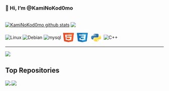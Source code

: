 ### 👋 Hi, I’m @KamiNoKod0mo

<!--
[![KamiNoKod0mo GitHub stats](https://github-readme-stats.vercel.app/api?username=KamiNoKod0mo&show_icons=true&theme=dark#gh-dark-mode-only)](https://github.com/KamiNoKod0mo)
![Top Langs](https://github-readme-stats.vercel.app/api/top-langs/?username=anuraghazra&layout=compact&theme=dark#gh-dark-mode-only)

https://github.com/anuraghazra/github-readme-stats?tab=readme-ov-file
https://devicon.dev/
-->
<div style="display: inline_block"><br>
  <a href="https://github.com/KamiNoKod0mo"><img height='180px' align="center" src="https://github-readme-stats.vercel.app/api?username=KamiNoKod0mo&show_icons=true&theme=dark#gh-dark-mode-only&hide_border=true" alt="KamiNoKod0mo github stats" /></a>
  <a href="https://github.com/KamiNoKod0mo"><img height='180px' align="center" src="https://github-readme-stats.vercel.app/api/top-langs/?username=KamiNoKod0mo&langs_count=30&layout=compact&theme=dark#gh-dark-mode-only&hide_border=true" /></a>
</div>

<div style="display: inline_block"><br>
  <img align="center" alt="Linux" height="30" width="40" src="https://cdn.jsdelivr.net/gh/devicons/devicon@latest/icons/linux/linux-original.svg">
  <img align="center" alt="Debian" height="30" width="40" src="https://cdn.jsdelivr.net/gh/devicons/devicon@latest/icons/debian/debian-original.svg">
  <img align="center" alt="mysql" height="30" width="40" src="https://cdn.jsdelivr.net/gh/devicons/devicon@latest/icons/mysql/mysql-original-wordmark.svg">
  <img align="center" alt="HTML" height="30" width="40" src="https://raw.githubusercontent.com/devicons/devicon/master/icons/html5/html5-original.svg">
  <img align="center" alt="CSS" height="30" width="40" src="https://raw.githubusercontent.com/devicons/devicon/master/icons/css3/css3-original.svg">
  <img align="center" alt="Python" height="30" width="40" src="https://raw.githubusercontent.com/devicons/devicon/master/icons/python/python-original.svg">
  <img align="center" alt="C++" height="30" width="40" src="https://cdn.jsdelivr.net/gh/devicons/devicon@latest/icons/cplusplus/cplusplus-original.svg">
</div>

<hr>

<div> 
  <!--
  <a href="https://www.youtube.com/channel/" target="_blank"><img src="https://img.shields.io/badge/YouTube-FF0000?style=for-the-badge&logo=youtube&logoColor=white" target="_blank"></a>
  <a href="https://instagram.com/" target="_blank"><img src="https://img.shields.io/badge/-Instagram-%23E4405F?style=for-the-badge&logo=instagram&logoColor=white" target="_blank"></a>
 	<a href="https://www.twitch.tv/" target="_blank"><img src="https://img.shields.io/badge/Twitch-9146FF?style=for-the-badge&logo=twitch&logoColor=white" target="_blank"></a>
  <a href="https://discord.gg/group" target="_blank"><img src="https://img.shields.io/badge/Discord-7289DA?style=for-the-badge&logo=discord&logoColor=white" target="_blank"></a> 
  <a href="https://www.linkedin.com/in/" target="_blank"><img src="https://img.shields.io/badge/-LinkedIn-%230077B5?style=for-the-badge&logo=linkedin&logoColor=white" target="_blank"></a> 
  -->
  <a href = "mailto:carlos.oliveira19444@gmail.com"><img src="https://img.shields.io/badge/-Gmail-%23333?style=for-the-badge&logo=gmail&logoColor=white" target="_blank"></a>
</div>

<div>
  <h2>Top Repositories</h2>
  <a href="https://github.com/KamiNoKod0mo/troll_remote">
    <img height='130px' align="center" src="https://github-readme-stats.vercel.app/api/pin/?username=KamiNoKod0mo&repo=troll_remote&theme=dark#gh-dark-mode-only" />
  </a>
  <a href="https://github.com/KamiNoKod0mo/NeithSec">
    <img height='130px' align="center" src="https://github-readme-stats.vercel.app/api/pin/?username=KamiNoKod0mo&repo=NeithSec&theme=dark#gh-dark-mode-only" />
  </a>
</div>
